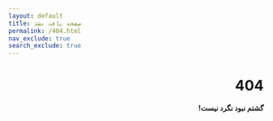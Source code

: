 ```yaml
---
layout: default
title: صفحه یافت نشد
permalink: /404.html
nav_exclude: true
search_exclude: true
---
```

<div dir="auto">

<h1 id="404-page-not-found">404</h1>

<p><strong>گشتم نبود نگرد نیست!</strong></p>

</div>